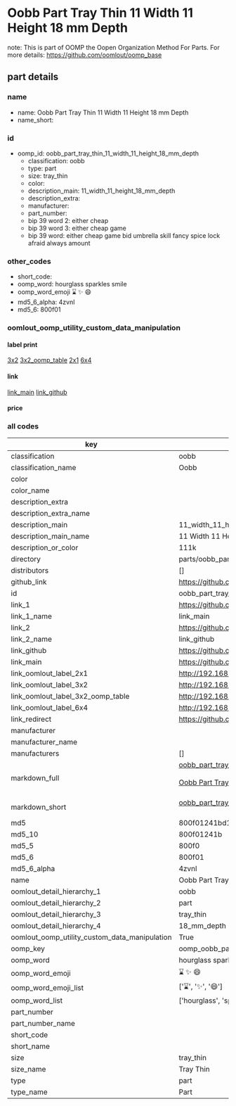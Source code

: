 # Oobb Part Tray Thin 11 Width 11 Height 18 mm Depth  

note: This is part of OOMP the Oopen Organization Method For Parts. For more details: https://github.com/oomlout/oomp_base

##  part details
  







### name
* name: Oobb Part Tray Thin 11 Width 11 Height 18 mm Depth
* name_short: 
### id
* oomp_id: oobb_part_tray_thin_11_width_11_height_18_mm_depth
  * classification: oobb
  * type: part
  * size: tray_thin
  * color: 
  * description_main: 11_width_11_height_18_mm_depth
  * description_extra: 
  * manufacturer: 
  * part_number: 
  * bip 39 word 2: either cheap
  * bip 39 word 3: either cheap game
  * bip 39 word: either cheap game bid umbrella skill fancy spice lock afraid always amount

### other_codes
* short_code: 
* oomp_word: hourglass sparkles smile
* oomp_word_emoji :hourglass: :sparkles: :smile:
* md5_6_alpha: 4zvnl
* md5_6: 800f01






### oomlout_oomp_utility_custom_data_manipulation
#### label print
[3x2](http://192.168.1.245:1112/?label=oomp%204zvnl)
[3x2_oomp_table](http://192.168.1.108:1112/?label=oomp%204zvnl)
[2x1](http://192.168.1.242:1112/?label=oomp%204zvnl)
[6x4](http://192.168.1.55:1112/?label=oomp%204zvnl)    

#### link

[link_main](https://github.com/oomlout/oomlout_oomp_version_1_messy/tree/main/parts/oobb_part_tray_thin_11_width_11_height_18_mm_depth) [link_github](https://github.com/oomlout/oomlout_oomp_version_1_messy/tree/main/parts/oobb_part_tray_thin_11_width_11_height_18_mm_depth)                             

#### price







### all codes 
| key | value |  
| --- | --- |  
| classification | oobb |  
| classification_name | Oobb |  
| color |  |  
| color_name |  |  
| description_extra |  |  
| description_extra_name |  |  
| description_main | 11_width_11_height_18_mm_depth |  
| description_main_name | 11 Width 11 Height 18 mm Depth |  
| description_or_color | 111k |  
| directory | parts/oobb_part_tray_thin_11_width_11_height_18_mm_depth |  
| distributors | [] |  
| github_link | https://github.com/oomlout/oomlout_oomp_part_src/tree/main/parts/oobb_part_tray_thin_11_width_11_height_18_mm_depth |  
| id | oobb_part_tray_thin_11_width_11_height_18_mm_depth |  
| link_1 | https://github.com/oomlout/oomlout_oomp_version_1_messy/tree/main/parts/oobb_part_tray_thin_11_width_11_height_18_mm_depth |  
| link_1_name | link_main |  
| link_2 | https://github.com/oomlout/oomlout_oomp_version_1_messy/tree/main/parts/oobb_part_tray_thin_11_width_11_height_18_mm_depth |  
| link_2_name | link_github |  
| link_github | https://github.com/oomlout/oomlout_oomp_version_1_messy/tree/main/parts/oobb_part_tray_thin_11_width_11_height_18_mm_depth |  
| link_main | https://github.com/oomlout/oomlout_oomp_version_1_messy/tree/main/parts/oobb_part_tray_thin_11_width_11_height_18_mm_depth |  
| link_oomlout_label_2x1 | http://192.168.1.242:1112/?label=oomp%204zvnl |  
| link_oomlout_label_3x2 | http://192.168.1.245:1112/?label=oomp%204zvnl |  
| link_oomlout_label_3x2_oomp_table | http://192.168.1.108:1112/?label=oomp%204zvnl |  
| link_oomlout_label_6x4 | http://192.168.1.55:1112/?label=oomp%204zvnl |  
| link_redirect | https://github.com/oomlout/oomlout_oomp_version_1_messy/tree/main/parts/oobb_part_tray_thin_11_width_11_height_18_mm_depth |  
| manufacturer |  |  
| manufacturer_name |  |  
| manufacturers | [] |  
| markdown_full | [oobb_part_tray_thin_11_width_11_height_18_mm_depth](none)<br>[](none)<br>[Oobb Part Tray Thin 11 Width 11 Height 18 Mm Depth](none)<br><br> |  
| markdown_short | [oobb_part_tray_thin_11_width_11_height_18_mm_depth](none)<br><br> |  
| md5 | 800f01241bd18a5f29f61160be49ba38 |  
| md5_10 | 800f01241b |  
| md5_5 | 800f0 |  
| md5_6 | 800f01 |  
| md5_6_alpha | 4zvnl |  
| name | Oobb Part Tray Thin 11 Width 11 Height 18 mm Depth |  
| oomlout_detail_hierarchy_1 | oobb |  
| oomlout_detail_hierarchy_2 | part |  
| oomlout_detail_hierarchy_3 | tray_thin |  
| oomlout_detail_hierarchy_4 | 18_mm_depth |  
| oomlout_oomp_utility_custom_data_manipulation | True |  
| oomp_key | oomp_oobb_part_tray_thin_11_width_11_height_18_mm_depth |  
| oomp_word | hourglass sparkles smile |  
| oomp_word_emoji | :hourglass: :sparkles: :smile: |  
| oomp_word_emoji_list | [':hourglass:', ':sparkles:', ':smile:'] |  
| oomp_word_list | ['hourglass', 'sparkles', 'smile'] |  
| part_number |  |  
| part_number_name |  |  
| short_code |  |  
| short_name |  |  
| size | tray_thin |  
| size_name | Tray Thin |  
| type | part |  
| type_name | Part |  
